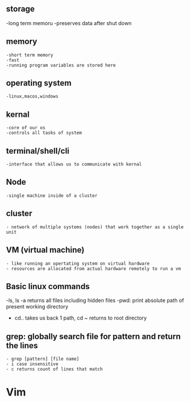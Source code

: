 ## storage
-long term memoru
-preserves data after shut down

## memory
    -short term memory
    -fast
    -running program variables are stored here

## operating system
    -linux,macos,windows

## kernal
    -core of our os
    -controls all tasks of system

## terminal/shell/cli
    -interface that allows us to communicate with kernal

## Node
    -single machine inside of a cluster

## cluster
    - network of multiple systems (nodes) that work together as a single unit

## VM (virtual machine)
    - like running an opertating system on virtual hardware
    - resources are allocated from actual hardware remotely to run a vm

## Basic linux commands
-ls, ls -a returns all files including hidden files
-pwd: print absolute path of present working directory
- cd.. takes us back 1 path, cd ~ returns to root directory

## grep: globally search file for pattern and return the lines
    - grep [pattern] [file name]
    - i case insensitive
    - c returns count of lines that match

# Vim
                 